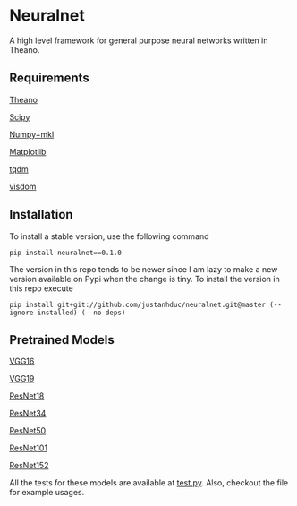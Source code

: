 # Neuralnet

A high level framework for general purpose neural networks written in Theano.

## Requirements

[Theano](http://deeplearning.net/software/theano/)

[Scipy](https://www.scipy.org/install.html) 

[Numpy+mkl](http://www.lfd.uci.edu/~gohlke/pythonlibs/#numpy)

[Matplotlib](https://matplotlib.org/)

[tqdm](https://github.com/tqdm/tqdm)

[visdom](https://github.com/facebookresearch/visdom)


## Installation
To install a stable version, use the following command

```
pip install neuralnet==0.1.0
```

The version in this repo tends to be newer since I am lazy to make a new version available on Pypi when the change is tiny. 
To install the version in this repo execute

```
pip install git+git://github.com/justanhduc/neuralnet.git@master (--ignore-installed) (--no-deps)
```

## Pretrained Models
[VGG16](https://s3.ap-northeast-2.amazonaws.com/pretrained-theano-models/vgg16_from_pytorch.npz)

[VGG19](https://s3.ap-northeast-2.amazonaws.com/pretrained-theano-models/vgg19_from_pytorch.npz)

[ResNet18](https://s3.ap-northeast-2.amazonaws.com/pretrained-theano-models/resnet18_from_pytorch.npz)

[ResNet34](https://s3.ap-northeast-2.amazonaws.com/pretrained-theano-models/resnet34_from_pytorch.npz)

[ResNet50](https://s3.ap-northeast-2.amazonaws.com/pretrained-theano-models/resnet50_from_pytorch.npz)

[ResNet101](https://s3.ap-northeast-2.amazonaws.com/pretrained-theano-models/resnet101_from_pytorch.npz)

[ResNet152](https://s3.ap-northeast-2.amazonaws.com/pretrained-theano-models/resnet152_from_pytorch.npz)

All the tests for these models are available at [test.py](https://github.com/justanhduc/neuralnet/tree/master/neuralnet/test.py).
Also, checkout the file for example usages.
